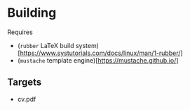 Building
========
Requires
* (`rubber` LaTeX build system)[https://www.systutorials.com/docs/linux/man/1-rubber/]
* (`mustache` template engine)[https://mustache.github.io/]

Targets
-------
* cv.pdf

